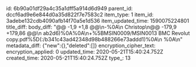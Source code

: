 id: 6b90a01df29a4c35a1dff5a914d6d949
parent_id: dccf6ad9e6e844d0a35d822f7e7583c2
item_type: 1
item_id: 3adebe132cdb4090afb14f70a5e1d536
item_updated_time: 1590075224801
title_diff: 
body_diff: "@@ -1,9 +1,8 @@\n-%0A\n Christop\n@@ -179,9 +179,86 @@\n ab2d6)%0A%0A\n+%5BMSIN0009/MSIN0013 BMC Revolut copy.pdf%5D(:/b341c43ad42348d98b488266e73addd1)%0A\n %0A\n"
metadata_diff: {"new":{},"deleted":[]}
encryption_cipher_text: 
encryption_applied: 0
updated_time: 2020-05-21T15:40:24.752Z
created_time: 2020-05-21T15:40:24.752Z
type_: 13